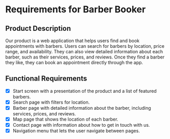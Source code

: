 # Requirements for Barber Booker

## Product Description

Our product is a web application that helps users find and book appointments with barbers. Users can search for barbers by location, price range, and availability. They can also view detailed information about each barber, such as their services, prices, and reviews. Once they find a barber they like, they can book an appointment directly through the app.

## Functional Requirements

- [x] Start screen with a presentation of the product and a list of featured barbers.
- [x] Search page with filters for location.
- [x] Barber page with detailed information about the barber, including services, prices, and reviews.
- [x] Map page that shows the location of each barber.
- [x] Contact page with information about how to get in touch with us.
- [x] Navigation menu that lets the user navigate between pages.
